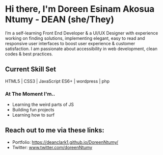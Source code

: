 # Hi there, I'm Doreen Esinam Akosua Ntumy - DEAN (she/They) 

I’m a self-learning Front End Developer & a UI/UX Designer with experience working on finding solutions, implementing elegant, easy to read and responsive user interfaces to boost user experience & customer satisfaction. I am passionate about accessibility in web development, clean codes & best practices.

## Current Skill Set
HTML5 | CSS3 | JavaScript ES6+ | wordpress | php 

### At The Moment I'm..
- Learning the weird parts of JS 
- Building fun projects
- Learning how to surf

## Reach out to me via these links:

- Portfolio: https://deanclark1.github.io/DoreenNtumy/
- Twitter: www.twitter.com/doreenNtumy
